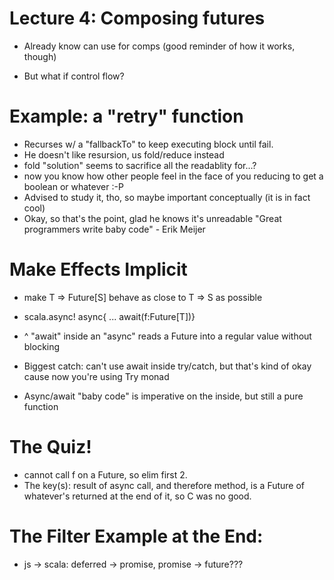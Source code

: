 # Lecture 4: Composing futures

* Already know can use for comps (good reminder of how it works, though)

* But what if control flow?

# Example: a "retry" function
* Recurses w/ a "fallbackTo" to keep executing block until fail.
* He doesn't like resursion, us fold/reduce instead
* fold "solution" seems to sacrifice all the readablity for...?
* now you know how other people feel in the face of you reducing to get a boolean or whatever :-P
* Advised to study it, tho, so maybe important conceptually (it is in fact cool)
* Okay, so that's the point, glad he knows it's unreadable "Great programmers write baby code" - Erik Meijer

# Make Effects Implicit
* make T => Future[S] behave as close to T => S as possible
* scala.async! async{ ... await(f:Future[T])}

* ^ "await" inside an "async" reads a Future into a regular value without blocking
* Biggest catch: can't use await inside try/catch, but that's kind of okay cause now you're using Try monad
* Async/await "baby code" is imperative on the inside, but still a pure function

# The Quiz!
* cannot call f on a Future, so elim first 2.
* The key(s): result of async call, and therefore method, is a Future of whatever's returned at the end of it, so C was no good.

# The Filter Example at the End:
* js -> scala: deferred -> promise, promise -> future???

